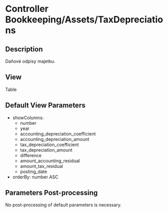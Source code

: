 # Controller Bookkeeping/Assets/TaxDepreciations

## Description

Daňové odpisy majetku.

## View

Table

## Default View Parameters

* showColumns:
  * number
  * year
  * accounting_depreciation_coefficient
  * accounting_depreciation_amount
  * tax_depreciation_coefficient
  * tax_depreciation_amount
  * difference
  * amount_accounting_residual
  * amount_tax_residual
  * posting_date
* orderBy: number ASC

## Parameters Post-processing

No post-processing of default parameters is necessary.
